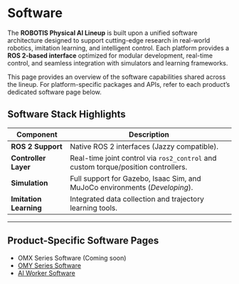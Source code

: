 # Software

The **ROBOTIS Physical AI Lineup** is built upon a unified software architecture designed to support cutting-edge research in real-world robotics, imitation learning, and intelligent control. Each platform provides a **ROS 2-based interface** optimized for modular development, real-time control, and seamless integration with simulators and learning frameworks.

This page provides an overview of the software capabilities shared across the lineup. For platform-specific packages and APIs, refer to each product’s dedicated software page below.

## Software Stack Highlights

| Component             | Description                                                                 |
|-----------------------|-----------------------------------------------------------------------------|
| **ROS 2 Support**     | Native ROS 2 interfaces (Jazzy compatible).                                 |
| **Controller Layer**  | Real-time joint control via `ros2_control` and custom torque/position controllers. |
| **Simulation**        | Full support for Gazebo, Isaac Sim, and MuJoCo environments (*Developing*). |
| **Imitation Learning**| Integrated data collection and trajectory learning tools.                   |

---

## Product-Specific Software Pages

- OMX Series Software (Coming soon)
- [OMY Series Software](./software_omy.md)
- [AI Worker Software](./software_ai_worker.md)
